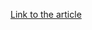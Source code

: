 [Link to the article](https://www.welivesecurity.com/en/privacy/black-hat-europe-2024-hacking-car-infotainment-system/)
